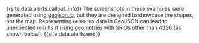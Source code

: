 {{site.data.alerts.callout_info}}
The screenshots in these examples were generated using [geojson.io](http://geojson.io), but they are designed to showcase the shapes, not the map.  Representing `GEOMETRY` data in GeoJSON can lead to unexpected results if using geometries with [SRIDs](architecture/glossary.html#srid) other than 4326 (as shown below).
{{site.data.alerts.end}}
